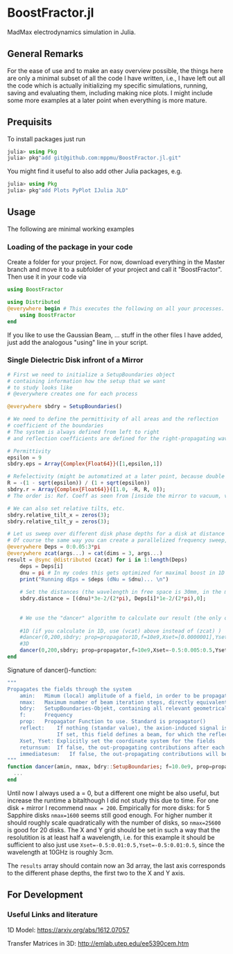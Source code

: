 # BoostFractor.jl

MadMax electrodynamics simulation in Julia.

## General Remarks
For the ease of use and to make an easy overview possible, the things here are only a minimal subset of all the code I have written, i.e., I have left out all the code which is actually initializing my specific simulations, running, saving and evaluating them, including making nice plots. I might include some more examples at a later point when everything is more mature.

## Prequisits

To install packages just run
```julia
julia> using Pkg
julia> pkg"add git@github.com:mppmu/BoostFractor.jl.git"
```

You might find it useful to also add other Julia packages, e.g.

```julia
julia> using Pkg
julia> pkg"add Plots PyPlot IJulia JLD"
```

## Usage
The following are minimal working examples

### Loading of the package in your code
Create a folder for your project.
For now, download everything in the Master branch and move it to a subfolder of your project and call it "BoostFractor". Then use it in your code via

```julia
using BoostFractor

using Distributed
@everywhere begin # This executes the following on all your processes.
    using BoostFractor
end
```
If you like to use the Gaussian Beam, ... stuff in the other files I have added, just add the analogous "using" line in your script.

### Single Dielectric Disk infront of a Mirror
```julia
# First we need to initialize a SetupBoundaries object
# containing information how the setup that we want
# to study looks like
# @everywhere creates one for each process

@everywhere sbdry = SetupBoundaries()

# We need to define the permittivity of all areas and the reflection
# coefficient of the boundaries
# The system is always defined from left to right
# and reflection coefficients are defined for the right-propagating wave.

# Permittivity
epsilon = 9
sbdry.eps = Array{Complex{Float64}}([1,epsilon,1])

# Refelectivity (might be automatized at a later point, because double information...)
R = -(1 - sqrt(epsilon)) / (1 + sqrt(epsilon))
sbdry.r = Array{Complex{Float64}}([1.0, -R, R, 0]);
# The order is: Ref. Coeff as seen from [inside the mirror to vacuum, vacuum to disk, disk to vacuum, vacuum to receiver (should be 0)]

# We can also set relative tilts, etc.
sbdry.relative_tilt_x = zeros(3);
sbdry.relative_tilt_y = zeros(3);

# Let us sweep over different disk phase depths for a disk at distance lambda/2 infront of the mirror
# Of course the same way you can create a parallelized frequency sweep, etc.
@everywhere Deps = 0:0.05:3*pi
@everywhere zcat(args...) = cat(dims = 3, args...)
result = @sync @distributed (zcat) for i in 1:length(Deps)
    deps = Deps[i]
    dnu = pi # In my codes this gets optimized for maximal boost in 1D before; its left out here for simplicitly and just set to pi
    print("Running dEps = $deps (dNu = $dnu)... \n")
    
    # Set the distances (the wavelength in free space is 30mm, in the medium 10mm (free space devided by sqrt(epsilon))
    sbdry.distance = [(dnu)*3e-2/(2*pi), Deps[i]*1e-2/(2*pi),0];
    
    
    # We use the "dancer" algorithm to calculate our result (the only one I uploaded to GitHub so far and the one I usually use)
        
    #1D (if you calculate in 1D, use (vcat) above instead of (zcat) )
    #dancer(0,200,sbdry; prop=propagator1D,f=10e9,Xset=[0.0000001],Yset=[0.0000001])
    #3D    
    dancer(0,200,sbdry; prop=propagator,f=10e9,Xset=-0.5:0.005:0.5,Yset=-0.5:0.005:0.5)
end
```
Signature of dancer()-function:
```julia
"""
Propagates the fields through the system
	amin:	Mimum (local) amplitude of a field, in order to be propagated
	nmax:	Maximum number of beam iteration steps, directly equivalent to how many boundaries a beam 'sees' at most
	bdry:	SetupBoundaries-Objekt, containing all relevant geometrical information (disk positions, epsilon, etc)
	f:		Frequency
	prop:	Propagator Function to use. Standard is propagator()
	reflect:	If nothing (standar value), the axion-induced signal is computed
				If set, this field defines a beam, for which the reflected beam will be calculated
	Xset, Yset:	Explicitly set the coordinate system for the fields
	returnsum:	If false, the out-propagating contributions after each iteration will be returned, without summing.
	immediatesum:	If false, the out-propagating contributions will be saved and summed up at the end.
"""
function dancer(amin, nmax, bdry::SetupBoundaries; f=10.0e9, prop=propagator, emit=nothing, reflect=nothing, Xset=X, Yset=Y, diskR=0.1, returnsum=true, immediatesum=true)
  ...
end
```

Until now I always used a = 0, but a different one might be also useful, but increase the runtime a bitalthough I did not study this due to time. For one disk + mirror I recommend ``nmax = 200``. 
Empirically for more disks: for 5 Sapphire disks ``nmax=1600`` seems still good enough. For higher number it should roughly scale quadratically with the number of disks, so ``nmax=25600`` is good for 20 disks.
The X and Y grid should be set in such a way that the resolutition is at least half a wavelength, i.e. for this example it should be sufficient to also just use ``Xset=-0.5:0.01:0.5,Yset=-0.5:0.01:0.5``, since the wavelength at 10GHz is roughly 3cm.

The ``results`` array should contain now an 3d array, the last axis corresponds to the different phase depths, the first two to the X and Y axis.

## For Development
### Useful Links and literature

1D Model: https://arxiv.org/abs/1612.07057

Transfer Matrices in 3D: http://emlab.utep.edu/ee5390cem.htm 
